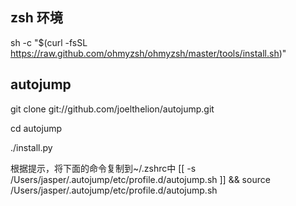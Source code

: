 ## zsh 环境

sh -c "$(curl -fsSL https://raw.github.com/ohmyzsh/ohmyzsh/master/tools/install.sh)"


## autojump

git clone git://github.com/joelthelion/autojump.git

cd autojump

./install.py

根据提示，将下面的命令复制到~/.zshrc中
    [[ -s /Users/jasper/.autojump/etc/profile.d/autojump.sh  ]] && source /Users/jasper/.autojump/etc/profile.d/autojump.sh

